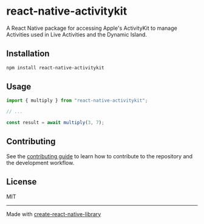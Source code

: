 # react-native-activitykit
A React Native package for accessing Apple's ActivityKit to manage Activities used in Live Activities and the Dynamic Island.
## Installation

```sh
npm install react-native-activitykit
```

## Usage

```js
import { multiply } from "react-native-activitykit";

// ...

const result = await multiply(3, 7);
```

## Contributing

See the [contributing guide](CONTRIBUTING.md) to learn how to contribute to the repository and the development workflow.

## License

MIT

---

Made with [create-react-native-library](https://github.com/callstack/react-native-builder-bob)
